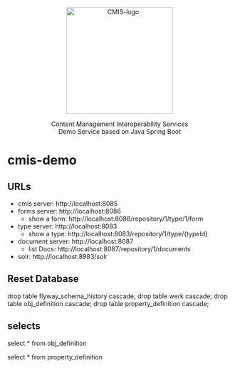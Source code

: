 

<p align="center">
  <img src="http://docs.oasis-open.org/cmis/CMIS/v1.1/os/images/cmis.png" alt="CMIS-logo" width="240">
  <div align="center">Content Management Interoperability Services</div>
  <div align="center">Demo Service based on Java Spring Boot</div>
</p>


# cmis-demo

## URLs
  * cmis server: http://localhost:8085
  * forms server: http://localhost:8086
    * show a form: http://localhost:8086/repository/1/type/1/form
  * type server: http://localhost:8083
    * show a type: http://localhost:8083/repository/1/type/{typeId}
  * document server: http://localhost:8087
    * list Docs: http://localhost:8087/repository/1/documents
  * solr: http://localhost:8983/solr

## Reset Database

drop table flyway_schema_history cascade;
drop table werk cascade;
drop table obj_definition cascade;
drop table property_definition cascade;


## selects

select * from obj_definition

select * from property_definition